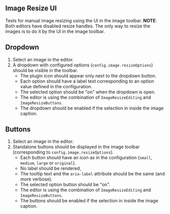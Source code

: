 ## Image Resize UI

Tests for manual image resizing using the UI in the image toolbar.
**NOTE**: Both editors have disabled resize handles. The only way to resize the images is to do it by the UI in the image toolbar.

## Dropdown

1. Select an image in the editor.
2. A dropdown with configured options (`config.image.resizeOptions`) should be visible in the toolbar.
	- The plugin icon should appear only next to the dropdown button.
	- Each option should have a label text corresponding to an option value defined in the configuration.
	- The selected option should be "on" when the dropdown is open.
	- The editor is using the combination of `ImageResizeEditing` and `ImageResizeButtons`.
	- The dropdown should be enabled if the selection in inside the image caption.

## Buttons

1. Select an image in the editor.
2. Standalone buttons should be displayed in the image toolbar (corresponding to `config.image.resizeOptions`).
	- Each button should have an icon as in the configuration (`small`, `medium`, `large` or `original`).
	- No label should be rendered,
	- The tooltip text and the `aria-label` attribute should be the same (and more verbose).
	- The selected option button should be "on".
	- The editor is using the combination of `ImageResizeEditing` and `ImageResizeButtons`.
	- The  buttons should be enabled if the selection in inside the image caption.
